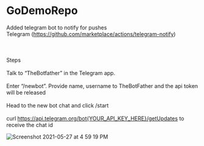 # GoDemoRepo

Added telegram bot to notify for pushes
<br>Telegram (https://github.com/marketplace/actions/telegram-notify)</br>
<br></br>
<br>Steps</br>
<br>Talk to “TheBotfather” in the Telegram app.</br>
<br>Enter “/newbot”. Provide name, username to TheBotFather and the api token will be released</br>
<br>Head to the new bot chat and click /start </br>
<br>curl https://api.telegram.org/bot{YOUR_API_KEY_HERE}/getUpdates to receive the chat id</br>

![Screenshot 2021-05-27 at 4 59 19 PM](https://user-images.githubusercontent.com/41190346/119797731-143db300-bf0d-11eb-968e-d3904a763ece.png)

<br></br>
<br></br>
<br></br>
<br></br>
<br></br>
<br></br>
